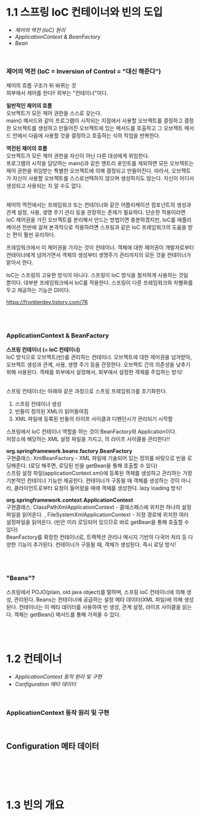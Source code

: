 # 1.1 스프링 IoC 컨테이너와 빈의 도입 

* <I>제어의 역전 (IoC) 원리</I>
* <I>ApplicationContext & BeanFactory</I>
* <I>Bean</I>

<br>

### 제어의 역전 (IoC = Inversion of Control = "대신 해준다")
제어의 흐름 구조가 뒤 바뀌는 것<br>
외부에서 제어를 한다!! 외부는 "컨테이너"이다. 
<br>

<b>일반적인 제어의 흐름</b><br>
오브젝트가 모든 제어 권한을 스스로 갖는다. <br>
main() 메서드와 같이 프로그램이 시작되는 지점에서 사용할 오브젝트를 결정하고 결정한 오브젝트를 생성하고 만들어진 오브젝트에 있는 메서드를 호출하고 그 오브젝트 메서드 안에서 다음에 사용할 것을 결정하고 호출하는 식의 작업을 반복한다. 

<b>역전된 제어의 흐름</b><br>
오브젝트가 모든 제어 권한을 자신이 아닌 다른 대상에게 위임한다. <br>
프로그램의 시작을 담당하는 main()과 같은 엔트리 포인트를 제외하면 모든 오브젝트는 제어 권한을 위임받는 특별한 오브젝트에 의해 결정되고 만들어진다. 따라서, 오브젝트가 자신이 사용할 오브젝트를 스스로선택하지 않으며 생성하지도 않는다. 자신이 어디서 생성되고 사용되는 지 알 수도 없다. 

<br>
제어의 역전에서는 프레임워크 또는 컨테이너와 같은 어플리케이션 컴포넌트의 생성과 관계 설정, 사용, 생명 주기 관리 등을 관장하는 존재가 필요하다. 단순한 적용이라면 IoC 제어권을 가진 오브젝트를 분리해서 만드는 방법이면 충분하겠지만, IoC를 애플리케이션 전반에 걸쳐 본격적으로 적용하려면 스프링과 같은 IoC 프레임워크의 도움을 받는 편이 훨씬 유리하다. <br>

프레임워크에서 이 제어권을 가지는 것이 컨테이너. 객체에 대한 제어권이 개발자로부터 컨테이너에게 넘어가면서 객체의 생성부터 생명주기 관리까지의 모든 것을 컨테이너가 맡아서 한다. <br>

IoC는 스프링의 고유한 방식이 아니다. 스프링이 IoC 방식을 철저하게 사용하는 것일 뿐이다.
대부분 프레임워크에서 IoC를 적용한다. 스프링이 다른 프레임워크와 차별화를 두고 제공하는 기능은 DI이다. 

https://frontierdev.tistory.com/76

<br><br>
### ApplicationContext & BeanFactory

<b>스프링 컨테이너 (= IoC 컨테이너)</b><br>
IoC 방식으로 오브젝트(빈)를 관리하는 컨테이너. 
오브젝트에 대한 제어권을 넘겨받아, 오브젝트 생성과 관계, 사용, 생명 주기 등을 관장한다.
오브젝트 간의 의존성을 낮추기 위해 사용된다. 객체를 외부에서 설정해서, 외부에서 설정한 객체를 주입하는 방식! <br><br>

스프링 컨테이너는 아래와 같은 과정으로 스프링 프레임워크를 초기화한다.<br>
1. 스프링 컨테이너 생성
2. 빈들이 정의된 XML이 읽어들여짐
3. XML 파일에 등록된 빈들의 라이프 사이클과 디펜던시가 관리되기 시작함 <br>

스프링에서 IoC 컨테이너 역할을 하는 것이 BeanFactory와 Application이다. <br>
<bean> 저장소에 해당하는 XML 설정 파일을 가지고, <bean>의 라이프 사이클을 관리한다!!

<b>org.springframework.beans.factory.BeanFactory</b><br>
구현클래스: XmlBeanFactory - XML 파일에 기술되어 있는 정의를 바탕으로 빈을 로딩해준다. (로딩 해주면, 로딩된 빈을 getBean을 통해 호출할 수 있다) <br>
스프링 설정 파일(applicationContext.xml)에 등록된 <bean> 객체를 생성하고 관리하는 가장 기본적인 컨테이너 기능만 제공한다. 컨테이너가 구동될 때 객체를 생성하는 것이 아니라, 클라이언트로부터 요청이 들어왔을 때에 객체를 생성한다. lazy loading 방식! 

<b>org.springframework.context.ApplicationContext</b><br>
구현클래스: ClassPathXmlApplicationContext - 클래스패스에 위치한 하나의 설정 파일을 읽어온다. , FileSystemXmlApplicationContext - 지정 경로에 위치한 여러 설정파일을 읽어온다. (빈은 미리 로딩되어 있으므로 바로 getBean을 통해 호출할 수 있다) <br>
BeanFactory를 확장한 컨테이너로, 트랙잭션 관리나 메시지 기반의 다국어 처리 등 다양한 기능이 추가된다. 컨테이너가 구동될 때, <bean> 객체가 생성된다. 즉시 로딩 방식! 

<br><br>
### "Beans"?
스프링에서 POJO(plain, old java object)를 말하며, 스프링 IoC 컨테이너에 의해 생성, 관리된다. Beans는 컨테이너에 공급하는 설정 메타 데이터(XML 파일)에 의해 생성된다. 컨테이너는 이 메타 데이터를 사용하여 빈 생성, 관계 설정, 라이프 사이클을 읽는다. 객체는 getBean() 메서드를 통해 가져올 수 있다. 


<br><br>

# 1.2 컨테이너

* <I>ApplicationContext 동작 원리 및 구현</I>
* <I>Configuration 메타 데이터</I>

<br>

### ApplicationContext 동작 원리 및 구현
<br>

## Configuration 메타 데이터
<br>

<br><br>

# 1.3 빈의 개요

